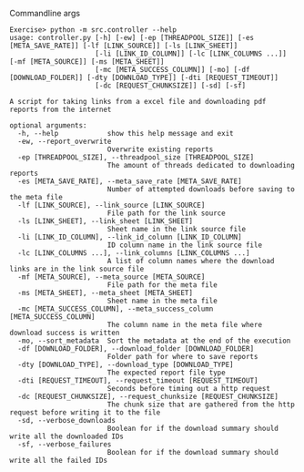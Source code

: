 Commandline args

    Exercise> python -m src.controller --help
    usage: controller.py [-h] [-ew] [-ep [THREADPOOL_SIZE]] [-es [META_SAVE_RATE]] [-lf [LINK_SOURCE]] [-ls [LINK_SHEET]]
                         [-li [LINK_ID_COLUMN]] [-lc [LINK_COLUMNS ...]] [-mf [META_SOURCE]] [-ms [META_SHEET]]
                         [-mc [META_SUCCESS_COLUMN]] [-mo] [-df [DOWNLOAD_FOLDER]] [-dty [DOWNLOAD_TYPE]] [-dti [REQUEST_TIMEOUT]]
                         [-dc [REQUEST_CHUNKSIZE]] [-sd] [-sf]
    
    A script for taking links from a excel file and downloading pdf reports from the internet
    
    optional arguments:
      -h, --help            show this help message and exit
      -ew, --report_overwrite
                            Overwrite existing reports
      -ep [THREADPOOL_SIZE], --threadpool_size [THREADPOOL_SIZE]
                            The amount of threads dedicated to downloading reports
      -es [META_SAVE_RATE], --meta_save_rate [META_SAVE_RATE]
                            Number of attempted downloads before saving to the meta file
      -lf [LINK_SOURCE], --link_source [LINK_SOURCE]
                            File path for the link source
      -ls [LINK_SHEET], --link_sheet [LINK_SHEET]
                            Sheet name in the link source file
      -li [LINK_ID_COLUMN], --link_id_column [LINK_ID_COLUMN]
                            ID column name in the link source file
      -lc [LINK_COLUMNS ...], --link_columns [LINK_COLUMNS ...]
                            A list of column names where the download links are in the link source file
      -mf [META_SOURCE], --meta_source [META_SOURCE]
                            File path for the meta file
      -ms [META_SHEET], --meta_sheet [META_SHEET]
                            Sheet name in the meta file
      -mc [META_SUCCESS_COLUMN], --meta_success_column [META_SUCCESS_COLUMN]
                            The column name in the meta file where download success is written
      -mo, --sort_metadata  Sort the metadata at the end of the execution
      -df [DOWNLOAD_FOLDER], --download_folder [DOWNLOAD_FOLDER]
                            Folder path for where to save reports
      -dty [DOWNLOAD_TYPE], --download_type [DOWNLOAD_TYPE]
                            The expected report file type
      -dti [REQUEST_TIMEOUT], --request_timeout [REQUEST_TIMEOUT]
                            Seconds before timing out a http request
      -dc [REQUEST_CHUNKSIZE], --request_chunksize [REQUEST_CHUNKSIZE]
                            The chunk size that are gathered from the http request before writing it to the file
      -sd, --verbose_downloads
                            Boolean for if the download summary should write all the downloaded IDs
      -sf, --verbose_failures
                            Boolean for if the download summary should write all the failed IDs

